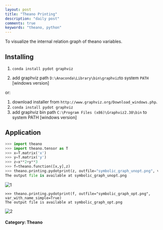```yaml
---
layout: post
title: "Theano Printing"
description: "daily post"
comments: true
keywords: "theano, python"
---
```



To visualize the internal relation graph of theano variables.

## Installing

1. `conda install pydot graphviz`


2. add graphviz path `D:\Anaconda\Library\bin\graphviz`to system `PATH` [windows version]

or:

1. download installer from `http://www.graphviz.org/Download_windows.php`.
2. `conda install pydot graphviz`
3. add graphviz bin path  `C:\Program Files (x86)\Graphviz2.38\bin` to system PATH [windows version]

## Application

```python
>>> import theano
>>> import theano.tensor as T
>>> x=T.matrix('x')
>>> y=T.matrix('y')
>>> z=x**2+y**3
>>> f=theano.function([x,y],z)
>>> theano.printing.pydotprint(z, outfile="symbolic_graph_unopt.png", var_with_name_simple=True)
The output file is available at symbolic_graph_unopt.png
```

![1]({{site.baseurl}}/_posts/464052-20170102160728659-841889442.png)

```
>>> theano.printing.pydotprint(f, outfile="symbolic_graph_opt.png", var_with_name_simple=True)
The output file is available at symbolic_graph_opt.png

```
![2]({{site.baseurl}}/_posts/464052-20170102160719566-849318595.png)

#### Category: Theano
